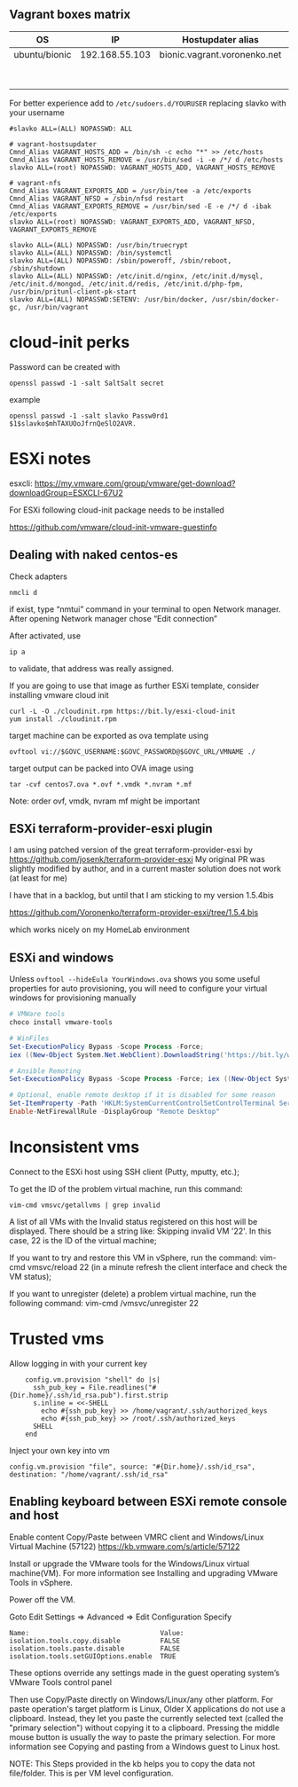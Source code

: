 ## Vagrant boxes matrix

| OS  | IP  | Hostupdater alias  |   |
|---|---|---|---|
| ubuntu/bionic | 192.168.55.103  | bionic.vagrant.voronenko.net |
|   |   |   |   |
|   |   |   |   |
|   |   |   |   |
|   |   |   |   |
|   |   |   |   |
|   |   |   |   |
|   |   |   |   |
|   |   |   |   |



For better experience add to `/etc/sudoers.d/YOURUSER` replacing slavko with your username

```
#slavko ALL=(ALL) NOPASSWD: ALL

# vagrant-hostsupdater
Cmnd_Alias VAGRANT_HOSTS_ADD = /bin/sh -c echo "*" >> /etc/hosts
Cmnd_Alias VAGRANT_HOSTS_REMOVE = /usr/bin/sed -i -e /*/ d /etc/hosts
slavko ALL=(root) NOPASSWD: VAGRANT_HOSTS_ADD, VAGRANT_HOSTS_REMOVE

# vagrant-nfs
Cmnd_Alias VAGRANT_EXPORTS_ADD = /usr/bin/tee -a /etc/exports
Cmnd_Alias VAGRANT_NFSD = /sbin/nfsd restart
Cmnd_Alias VAGRANT_EXPORTS_REMOVE = /usr/bin/sed -E -e /*/ d -ibak /etc/exports
slavko ALL=(root) NOPASSWD: VAGRANT_EXPORTS_ADD, VAGRANT_NFSD, VAGRANT_EXPORTS_REMOVE

slavko ALL=(ALL) NOPASSWD: /usr/bin/truecrypt
slavko ALL=(ALL) NOPASSWD: /bin/systemctl
slavko ALL=(ALL) NOPASSWD: /sbin/poweroff, /sbin/reboot, /sbin/shutdown
slavko ALL=(ALL) NOPASSWD: /etc/init.d/nginx, /etc/init.d/mysql, /etc/init.d/mongod, /etc/init.d/redis, /etc/init.d/php-fpm, /usr/bin/pritunl-client-pk-start
slavko ALL=(ALL) NOPASSWD:SETENV: /usr/bin/docker, /usr/sbin/docker-gc, /usr/bin/vagrant

```


# cloud-init perks

Password can be created with

```
openssl passwd -1 -salt SaltSalt secret
```

example

```
openssl passwd -1 -salt slavko Passw0rd1
$1$slavko$mhTAXUOoJfrnQeSlO2AVR.
```

# ESXi notes

esxcli:   https://my.vmware.com/group/vmware/get-download?downloadGroup=ESXCLI-67U2

For ESXi following cloud-init package needs to be installed

https://github.com/vmware/cloud-init-vmware-guestinfo

## Dealing with naked centos-es

Check adapters

```
nmcli d
```

if exist, type “nmtui” command in your terminal to open Network manager. After opening Network manager chose “Edit connection” 


After activated,  use 
```
ip a
```

to validate, that address was really assigned.

If you are going to use that image as further ESXi template,
consider installing vmware cloud init 

```
curl -L -O ./cloudinit.rpm https://bit.ly/esxi-cloud-init
yum install ./cloudinit.rpm
```

target machine can be exported as ova template using

```
ovftool vi://$GOVC_USERNAME:$GOVC_PASSWORD@$GOVC_URL/VMNAME ./
```

target output can be packed into OVA image using 

```
tar -cvf centos7.ova *.ovf *.vmdk *.nvram *.mf
```

Note: order ovf, vmdk, nvram mf might be important

## ESXi terraform-provider-esxi plugin

I am using patched version of the great terraform-provider-esxi by https://github.com/josenk/terraform-provider-esxi
My original PR was slightly modified by author, and in a current master solution does not work (at least for me)

I have that in a backlog, but until that I am sticking to my version 1.5.4bis

https://github.com/Voronenko/terraform-provider-esxi/tree/1.5.4.bis 

which works nicely on my HomeLab environment


## ESXi and windows

Unless `ovftool --hideEula YourWindows.ova` shows you some useful properties for auto provisioning,
you will need to configure your virtual windows for provisioning manually

```powershell
# VMWare tools
choco install vmware-tools

# WinFiles
Set-ExecutionPolicy Bypass -Scope Process -Force; 
iex ((New-Object System.Net.WebClient).DownloadString('https://bit.ly/winfiles'))

# Ansible Remoting
Set-ExecutionPolicy Bypass -Scope Process -Force; iex ((New-Object System.Net.WebClient).DownloadString('https://bit.ly/ansible_remoting'))

# Optional, enable remote desktop if it is disabled for some reason
Set-ItemProperty -Path 'HKLM:SystemCurrentControlSetControlTerminal Server'-name "fDenyTSConnections" -Value 0
Enable-NetFirewallRule -DisplayGroup "Remote Desktop"
```


# Inconsistent vms


Connect to the ESXi host using SSH client (Putty, mputty, etc.);

To get the ID of the problem virtual machine, run this command: 

```
vim-cmd vmsvc/getallvms | grep invalid
```

A list of all VMs with the Invalid status registered on this host will be displayed. 
There should be a string like: Skipping invalid VM '22'. In this case, 22 is the ID of the virtual machine;

If you want to try and restore this VM in vSphere, run the command: vim-cmd vmsvc/reload 22 (in a minute refresh the client interface and check the VM status);

If you want to unregister (delete) a problem virtual machine, run the following command: vim-cmd /vmsvc/unregister 22


# Trusted vms


Allow logging in with your current key

```
    config.vm.provision "shell" do |s|
      ssh_pub_key = File.readlines("#{Dir.home}/.ssh/id_rsa.pub").first.strip
      s.inline = <<-SHELL
        echo #{ssh_pub_key} >> /home/vagrant/.ssh/authorized_keys
        echo #{ssh_pub_key} >> /root/.ssh/authorized_keys
      SHELL
    end
```

Inject your own key into vm

```
config.vm.provision "file", source: "#{Dir.home}/.ssh/id_rsa", destination: "/home/vagrant/.ssh/id_rsa"
```


## Enabling keyboard between ESXi remote console and  host

Enable content Copy/Paste between VMRC client and Windows/Linux Virtual Machine (57122)
https://kb.vmware.com/s/article/57122

Install or upgrade the VMware tools for the Windows/Linux virtual machine(VM). For more information see Installing and upgrading VMware Tools in vSphere.

Power off the VM.

Goto  Edit Settings => Advanced => Edit Configuration
Specify

```
Name:                                 Value:
isolation.tools.copy.disable          FALSE
isolation.tools.paste.disable         FALSE
isolation.tools.setGUIOptions.enable  TRUE
```
 
​These options override any settings made in the guest operating system’s VMware Tools control panel
 
Then use Copy/Paste directly on Windows/Linux/any other platform. 
For paste operation's target platform is Linux, Older X applications do not use a clipboard. Instead, they let you paste the currently selected text (called the "primary selection") without copying it to a clipboard. Pressing the middle mouse button is usually the way to paste the primary selection. For more information see Copying and pasting from a Windows guest to Linux host.

NOTE: This Steps provided in the kb helps you to copy the data not file/folder. This is per VM level configuration.
